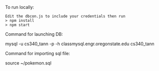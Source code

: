 To run locally:
    
    Edit the dbcon.js to include your credentials then run
    > npm install
    > npm start





Command for launching DB:

mysql -u cs340_tann -p -h classmysql.engr.oregonstate.edu cs340_tann

Command for importing sql file:

source ~/pokemon.sql
